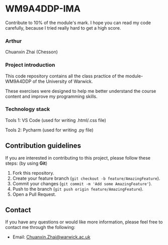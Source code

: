 # WM9A4DDP-IMA

Contribute to 10% of the module's mark. I hope you can read my code carefully, because I tried really hard to get a high score.

### Arthur

Chuanxin Zhai (Chesson)

### Project introduction

This code repository contains all the class practice of the module-WM9A4DDP of the University of Warwick.

These exercises were designed to help me better understand the course content and improve my programming skills.

### Technology stack

Tools 1: VS Code (used for writing .html/.css file)

Tools 2: Pycharm (used for writing .py file)

## Contribution guidelines

If you are interested in contributing to this project, please follow these steps: (by using **Git**)

1. Fork this repository.
2. Create your feature branch (`git checkout -b feature/AmazingFeature`).
3. Commit your changes (`git commit -m 'Add some AmazingFeature'`).
4. Push to the branch (`git push origin feature/AmazingFeature`).
5. Open a Pull Request.

## Contact

If you have any questions or would like more information, please feel free to contact me through the following:

- Email: Chuanxin.Zhai@warwick.ac.uk
